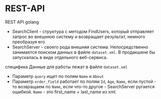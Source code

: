 # REST-API
REST API golang
* SearchClient - структура с методом FindUsers, который отправляет запрос во внешнюю систему и возвращает результат, 
немного преобразуя его
* SearchServer - своего рода внешняя система. Непосредственно занимается поиском данных в файле `dataset.xml`. 
В продакшене бы запускалась в виде отдельного веб-сервиса.

специфика
Данные для работы лежат в файле `dataset.xml`
* Параметр `query` ищет по полям `Name` и `About`
* Параметр `order_field` работает по полям `Id`, `Age`, `Name`, если пустой - то возвращаем по `Name`, если что-то другое - 
SearchServer ругается ошибкой. 
`Name` - это first_name + last_name из xml.
